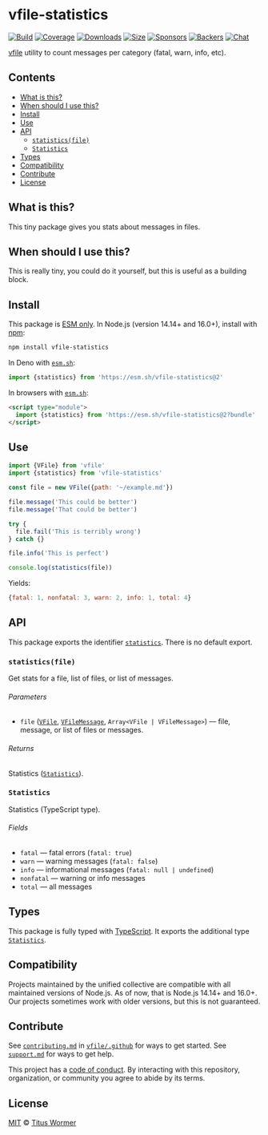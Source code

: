 # vfile-statistics

[![Build][build-badge]][build]
[![Coverage][coverage-badge]][coverage]
[![Downloads][downloads-badge]][downloads]
[![Size][size-badge]][size]
[![Sponsors][sponsors-badge]][collective]
[![Backers][backers-badge]][collective]
[![Chat][chat-badge]][chat]

[vfile][] utility to count messages per category (fatal, warn, info, etc).

## Contents

*   [What is this?](#what-is-this)
*   [When should I use this?](#when-should-i-use-this)
*   [Install](#install)
*   [Use](#use)
*   [API](#api)
    *   [`statistics(file)`](#statisticsfile)
    *   [`Statistics`](#statistics)
*   [Types](#types)
*   [Compatibility](#compatibility)
*   [Contribute](#contribute)
*   [License](#license)

## What is this?

This tiny package gives you stats about messages in files.

## When should I use this?

This is really tiny, you could do it yourself, but this is useful as a building
block.

## Install

This package is [ESM only][esm].
In Node.js (version 14.14+ and 16.0+), install with [npm][]:

```sh
npm install vfile-statistics
```

In Deno with [`esm.sh`][esmsh]:

```js
import {statistics} from 'https://esm.sh/vfile-statistics@2'
```

In browsers with [`esm.sh`][esmsh]:

```html
<script type="module">
  import {statistics} from 'https://esm.sh/vfile-statistics@2?bundle'
</script>
```

## Use

```js
import {VFile} from 'vfile'
import {statistics} from 'vfile-statistics'

const file = new VFile({path: '~/example.md'})

file.message('This could be better')
file.message('That could be better')

try {
  file.fail('This is terribly wrong')
} catch {}

file.info('This is perfect')

console.log(statistics(file))
```

Yields:

```js
{fatal: 1, nonfatal: 3, warn: 2, info: 1, total: 4}
```

## API

This package exports the identifier [`statistics`][api-statistics].
There is no default export.

### `statistics(file)`

Get stats for a file, list of files, or list of messages.

###### Parameters

*   `file` ([`VFile`][vfile], [`VFileMessage`][vfile-message],
    `Array<VFile | VFileMessage>`)
    — file, message, or list of files or messages.

###### Returns

Statistics ([`Statistics`][api-statistics-map]).

### `Statistics`

Statistics (TypeScript type).

###### Fields

*   `fatal` — fatal errors (`fatal: true`)
*   `warn` — warning messages (`fatal: false`)
*   `info` — informational messages (`fatal: null | undefined`)
*   `nonfatal` — warning or info messages
*   `total` — all messages

## Types

This package is fully typed with [TypeScript][].
It exports the additional type [`Statistics`][api-statistics-map].

## Compatibility

Projects maintained by the unified collective are compatible with all maintained
versions of Node.js.
As of now, that is Node.js 14.14+ and 16.0+.
Our projects sometimes work with older versions, but this is not guaranteed.

## Contribute

See [`contributing.md`][contributing] in [`vfile/.github`][health] for ways to
get started.
See [`support.md`][support] for ways to get help.

This project has a [code of conduct][coc].
By interacting with this repository, organization, or community you agree to
abide by its terms.

## License

[MIT][license] © [Titus Wormer][author]

<!-- Definitions -->

[build-badge]: https://github.com/vfile/vfile-statistics/workflows/main/badge.svg

[build]: https://github.com/vfile/vfile-statistics/actions

[coverage-badge]: https://img.shields.io/codecov/c/github/vfile/vfile-statistics.svg

[coverage]: https://codecov.io/github/vfile/vfile-statistics

[downloads-badge]: https://img.shields.io/npm/dm/vfile-statistics.svg

[downloads]: https://www.npmjs.com/package/vfile-statistics

[size-badge]: https://img.shields.io/bundlephobia/minzip/vfile-statistics.svg

[size]: https://bundlephobia.com/result?p=vfile-statistics

[sponsors-badge]: https://opencollective.com/unified/sponsors/badge.svg

[backers-badge]: https://opencollective.com/unified/backers/badge.svg

[collective]: https://opencollective.com/unified

[chat-badge]: https://img.shields.io/badge/chat-discussions-success.svg

[chat]: https://github.com/vfile/vfile/discussions

[npm]: https://docs.npmjs.com/cli/install

[esm]: https://gist.github.com/sindresorhus/a39789f98801d908bbc7ff3ecc99d99c

[esmsh]: https://esm.sh

[typescript]: https://www.typescriptlang.org

[contributing]: https://github.com/vfile/.github/blob/main/contributing.md

[support]: https://github.com/vfile/.github/blob/main/support.md

[health]: https://github.com/vfile/.github

[coc]: https://github.com/vfile/.github/blob/main/code-of-conduct.md

[license]: license

[author]: https://wooorm.com

[vfile]: https://github.com/vfile/vfile

[vfile-message]: https://github.com/vfile/vfile-message

[api-statistics]: #statisticsfile

[api-statistics-map]: #statistics
